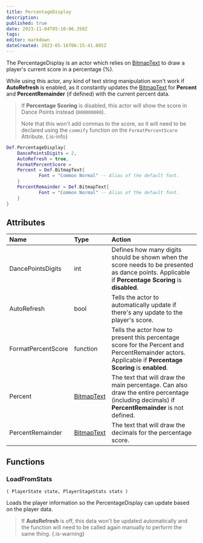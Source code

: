 ```yaml
---
title: PercentageDisplay
description: 
published: true
date: 2023-11-04T05:10:06.350Z
tags: 
editor: markdown
dateCreated: 2023-05-16T06:15:41.805Z
---
```


The PercentageDisplay is an actor which relies on [BitmapText](/en/dev/actors/actortypes/bitmaptext/_index) to draw a player's current score in a percentage (%).

While using this actor, any kind of text string manipulation won't work if **AutoRefresh** is enabled, as it constantly updates the [BitmapText](/en/dev/actors/actortypes/bitmaptext/_index) for **Percent** and **PercentRemainder** (if defined) with the current percent data.

> If **Percentage Scoring** is disabled, this actor will show the score in Dance Points instead (`000000000`).
> 
> Note that this won't add commas to the score, so it will need to be declared using the `commify` function on the `FormatPercentScore` Attribute.
{.is-info}

```lua
Def.PercentageDisplay{
	DancePointsDigits = 2,
	AutoRefresh = true,
	FormatPercentScore =
	Percent = Def.BitmapText{
            Font = "Common Normal" -- Alias of the default font.
	}
	PercentRemainder = Def.BitmapText{
            Font = "Common Normal" -- Alias of the default font.
	}
}
```

## Attributes

| Name | Type | Action |
| :--- | :--- | :----- |
DancePointsDigits | int | Defines how many digits should be shown when the score needs to be presented as dance points. Applicable if **Percentage Scoring** is **disabled**.
AutoRefresh | bool | Tells the actor to automatically update if there's any update to the player's score.
FormatPercentScore | function | Tells the actor how to present this percentage score for the Percent and PercentRemainder actors. Applicable if **Percentage Scoring** is **enabled**.
Percent | [BitmapText](/en/dev/actors/actortypes/bitmaptext/_index) | The text that will draw the main percentage. Can also draw the entire percentage (including decimals) if **PercentRemainder** is not defined.
PercentRemainder | [BitmapText](/en/dev/actors/actortypes/bitmaptext/_index) | The text that will draw the decimals for the percentage score.

## Functions

### LoadFromStats
`( PlayerState state, PlayerStageStats stats )`

Loads the player information so the PercentageDisplay can update based on the player data.

> If **AutoRefresh** is off, this data won't be updated automatically and the function will need to be called again manually to perform the same thing.
{.is-warning}
